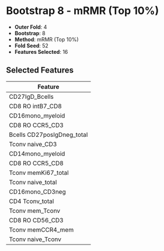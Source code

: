 # Bootstrap 8 - mRMR (Top 10%)

- **Outer Fold**: 4
- **Bootstrap**: 8
- **Method**: mRMR (Top 10%)
- **Fold Seed**: 52
- **Features Selected**: 16

## Selected Features

| Feature |
|---------|
| CD27IgD_Bcells |
| CD8 RO intB7_CD8 |
| CD16mono_myeloid |
| CD8 RO CCR5_CD3 |
| Bcells CD27posIgDneg_total |
| Tconv naive_CD3 |
| CD14mono_myeloid |
| CD8 RO CCR5_CD8 |
| Tconv memKi67_total |
| Tconv naive_total |
| CD16mono_CD3neg |
| CD4 Tconv_total |
| Tconv mem_Tconv |
| CD8 RO CD56_CD3 |
| Tconv memCCR4_mem |
| Tconv naive_Tconv |
